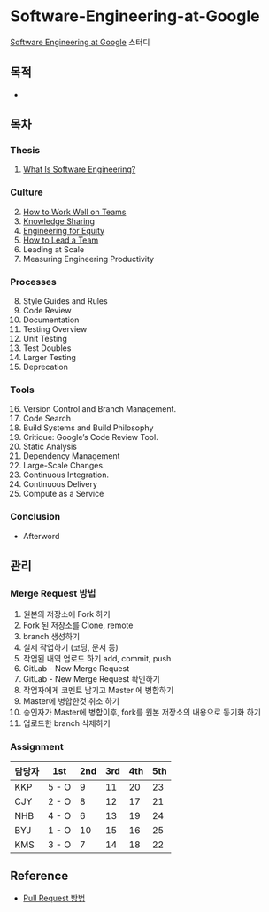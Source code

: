 # Software-Engineering-at-Google
[Software Engineering at Google](https://abseil.io/resources/swe_at_google.2.pdf) 스터디

## 목적
* 

## 목차
### Thesis
1. [What Is Software Engineering?](chapter/01_what_is_software_engineering.md)
### Culture
2. [How to Work Well on Teams](chapter/02_what_is_software_engineering.md)
3. [Knowledge Sharing](chapter/03_what_is_software_engineering.md)
4. [Engineering for Equity](chapter/04_engineering_for_equity.md)
5. [How to Lead a Team](chapter/05_how_to_lead_a_team.md)
6. Leading at Scale
7. Measuring Engineering Productivity
### Processes
8. Style Guides and Rules
9. Code Review
10. Documentation
11. Testing Overview
12. Unit Testing
13. Test Doubles
14. Larger Testing
15. Deprecation

### Tools
16. Version Control and Branch Management.
17. Code Search
18. Build Systems and Build Philosophy
19. Critique: Google’s Code Review Tool.
20. Static Analysis
21. Dependency Management
22. Large-Scale Changes.
23. Continuous Integration.
24. Continuous Delivery
25. Compute as a Service

### Conclusion
* Afterword

## 관리
### Merge Request 방법
1. 원본의 저장소에 Fork 하기
2. Fork 된 저장소를 Clone, remote
3. branch 생성하기
4. 실제 작업하기 (코딩, 문서 등)
5. 작업된 내역 업로드 하기 add, commit, push
6. GitLab - New Merge Request
7. GitLab - New Merge Request 확인하기
8. 작업자에게 코멘트 남기고 Master 에 병합하기
9. Master에 병합한것 취소 하기
10. 승인자가 Master에 병합이후, fork를 원본 저장소의 내용으로 동기화 하기
13. 업로드한 branch 삭제하기

### Assignment
| 담당자 |  1st  | 2nd | 3rd | 4th | 5th |
| ------ | ----- | --- | --- | --- | --- |
| KKP    | 5 - O | 9   | 11  | 20  | 23  |
| CJY    | 2 - O | 8   | 12  | 17  | 21  |
| NHB    | 4 - O | 6   | 13  | 19  | 24  |
| BYJ    | 1 - O | 10  | 15  | 16  | 25  |
| KMS    | 3 - O | 7   | 14  | 18  | 22  |

## Reference
* [Pull Request 방법](https://serpiko.tistory.com/853)
